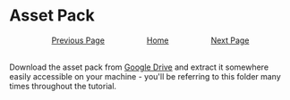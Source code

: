 # Asset Pack

<div style="display: flex; justify-content: space-evenly">
    <a href="/I2K-Tutorial">Previous Page</a>
    <a href="/I2K-Tutorial">Home</a>
    <a href="1-introduction_setup.html">Next Page</a>
</div>
<br>

Download the asset pack from [Google Drive](https://drive.google.com/file/d/13CpVNBHETanqeheNobpQGrl7T2-mXgq1/view?usp=sharing) and extract it somewhere easily accessible on your machine - you'll be referring to this folder many times throughout the tutorial.
